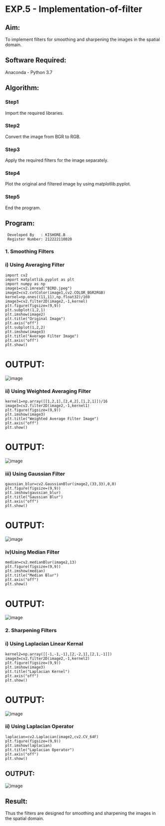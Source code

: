 # EXP.5 - Implementation-of-filter
## Aim:
To implement filters for smoothing and sharpening the images in the spatial domain.

## Software Required:
Anaconda - Python 3.7

## Algorithm:
### Step1
Import the required libraries.


### Step2
Convert the image from BGR to RGB.


### Step3
Apply the required filters for the image separately.


### Step4
Plot the original and filtered image by using matplotlib.pyplot.


### Step5
End the program.

## Program:
```
 Developed By   : KISHORE.B
 Register Number: 212222110020
```

### 1. Smoothing Filters
### i) Using Averaging Filter
```
import cv2
import matplotlib.pyplot as plt
import numpy as np
image1=cv2.imread("BIRD.jpeg")
image2=cv2.cvtColor(image1,cv2.COLOR_BGR2RGB)
kernel=np.ones((11,11),np.float32)/169
image3=cv2.filter2D(image2,-1,kernel)
plt.figure(figsize=(9,9))
plt.subplot(1,2,1)
plt.imshow(image2)
plt.title("Original Image")
plt.axis("off")
plt.subplot(1,2,2)
plt.imshow(image3)
plt.title("Average Filter Image")
plt.axis("off")
plt.show()
```
# OUTPUT:
![image](https://github.com/user-attachments/assets/8cf46289-b6fc-44ef-9a82-0bda4e0bc021)

### ii) Using Weighted Averaging Filter
```
kernel1=np.array([[1,2,1],[2,4,2],[1,2,1]])/16
image3=cv2.filter2D(image2,-1,kernel1)
plt.figure(figsize=(9,9))
plt.imshow(image3)
plt.title("Weighted Average Filter Image")
plt.axis("off")
plt.show()
```
# OUTPUT:
![image](https://github.com/user-attachments/assets/60cee13e-04de-4308-919f-6a0408ae7158)

### iii) Using Gaussian Filter
```
gaussian_blur=cv2.GaussianBlur(image2,(33,33),0,0)
plt.figure(figsize=(9,9))
plt.imshow(gaussian_blur)
plt.title("Gaussian Blur")
plt.axis("off")
plt.show()
```
# OUTPUT:
![image](https://github.com/user-attachments/assets/c58feee2-2b52-4a40-ba91-455b7c320f53)

### iv)Using Median Filter
```
median=cv2.medianBlur(image2,13)
plt.figure(figsize=(9,9))
plt.imshow(median)
plt.title("Median Blur")
plt.axis("off")
plt.show()
```
# OUTPUT:
![image](https://github.com/user-attachments/assets/d3f21476-4a8f-4eec-9549-f9b7e85c16dc)

### 2. Sharpening Filters
### i) Using Laplacian Linear Kernal
```
kernel2=np.array([[-1,-1,-1],[2,-2,1],[2,1,-1]])
image3=cv2.filter2D(image2,-1,kernel2)
plt.figure(figsize=(9,9))
plt.imshow(image3)
plt.title("Laplacian Kernel")
plt.axis("off")
plt.show()
```
# OUTPUT:
![image](https://github.com/user-attachments/assets/d9b65ad3-8fad-434f-8993-efa74108f6b8)

### ii) Using Laplacian Operator
```
laplacian=cv2.Laplacian(image2,cv2.CV_64F)
plt.figure(figsize=(9,9))
plt.imshow(laplacian)
plt.title("Laplacian Operator")
plt.axis("off")
plt.show()
```
## OUTPUT:
![image](https://github.com/user-attachments/assets/b2e8f84b-737d-46e3-beb4-697db55f1954)

## Result:

Thus the filters are designed for smoothing and sharpening the images in the spatial domain.

